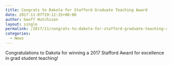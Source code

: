 ```yaml
---
title: Congrats to Dakota for Stafford Graduate Teaching Award
date: 2017-11-07T19:12:15+00:00
author: Geoff Hutchison
layout: single
permalink: /2017/11/congrats-to-dakota-for-stafford-graduate-teaching-award/
categories:
  - News
---
```


Congratulations to Dakota for winning a 2017 Stafford Award for excellence in grad student teaching!
